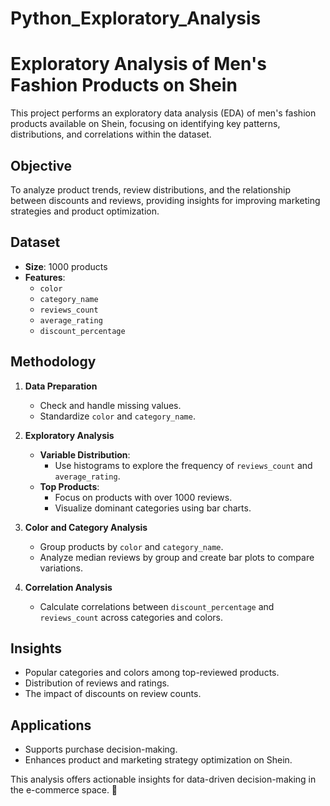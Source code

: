 # Python_Exploratory_Analysis
# Exploratory Analysis of Men's Fashion Products on Shein

This project performs an exploratory data analysis (EDA) of men's fashion products available on Shein, focusing on identifying key patterns, distributions, and correlations within the dataset.

## Objective
To analyze product trends, review distributions, and the relationship between discounts and reviews, providing insights for improving marketing strategies and product optimization.

## Dataset
- **Size**: 1000 products  
- **Features**:  
  - `color`  
  - `category_name`  
  - `reviews_count`  
  - `average_rating`  
  - `discount_percentage`

## Methodology
1. **Data Preparation**  
   - Check and handle missing values.  
   - Standardize `color` and `category_name`.

2. **Exploratory Analysis**  
   - **Variable Distribution**:  
     - Use histograms to explore the frequency of `reviews_count` and `average_rating`.  
   - **Top Products**:  
     - Focus on products with over 1000 reviews.  
     - Visualize dominant categories using bar charts.

3. **Color and Category Analysis**  
   - Group products by `color` and `category_name`.  
   - Analyze median reviews by group and create bar plots to compare variations.

4. **Correlation Analysis**  
   - Calculate correlations between `discount_percentage` and `reviews_count` across categories and colors.

## Insights
- Popular categories and colors among top-reviewed products.  
- Distribution of reviews and ratings.  
- The impact of discounts on review counts.

## Applications
- Supports purchase decision-making.  
- Enhances product and marketing strategy optimization on Shein.

This analysis offers actionable insights for data-driven decision-making in the e-commerce space. 🚀
